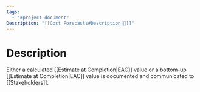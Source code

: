 ```yaml
---
tags:
  - "#project-document"
Description: "[[Cost Forecasts#Description|📝]]"
---
```

# Description
Either a calculated [[Estimate at Completion|EAC]] value or a bottom-up [[Estimate at Completion|EAC]] value is documented and communicated to [[Stakeholders]].
